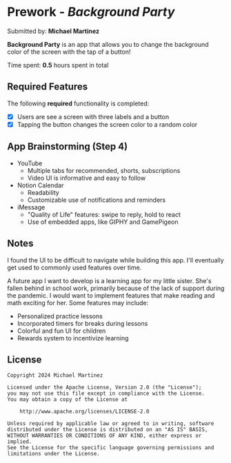 # Prework - *Background Party*

Submitted by: **Michael Martinez**

**Background Party** is an app that allows you to change the background color of the screen with the tap of a button! 

Time spent: **0.5** hours spent in total

## Required Features

The following **required** functionality is completed:

- [x] Users are see a screen with three labels and a button
- [x] Tapping the button changes the screen color to a random color

## App Brainstorming (Step 4)

- YouTube
    - Multiple tabs for recommended, shorts, subscriptions
    - Video UI is informative and easy to follow
- Notion Calendar
    - Readability
    - Customizable use of notifications and reminders
- iMessage
    - "Quality of Life" features: swipe to reply, hold to react
    - Use of embedded apps, like GIPHY and GamePigeon

## Notes

I found the UI to be difficult to navigate while building this app. I'll eventually get used to commonly used features over time. 

A future app I want to develop is a learning app for my little sister. She's fallen behind in school work, primarily because of the lack of support during the pandemic. I would want to implement features that make reading and math exciting for her. Some features may include:

- Personalized practice lessons
- Incorporated timers for breaks during lessons
- Colorful and fun UI for children
- Rewards system to incentivize learning

## License

    Copyright 2024 Michael Martinez

    Licensed under the Apache License, Version 2.0 (the "License");
    you may not use this file except in compliance with the License.
    You may obtain a copy of the License at

        http://www.apache.org/licenses/LICENSE-2.0

    Unless required by applicable law or agreed to in writing, software
    distributed under the License is distributed on an "AS IS" BASIS,
    WITHOUT WARRANTIES OR CONDITIONS OF ANY KIND, either express or implied.
    See the License for the specific language governing permissions and
    limitations under the License.
